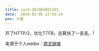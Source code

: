 ```yaml
---
title: card-201901051301
date:  2019-01-05 13:16:24
pos: 火星
---
```

开了HTTP/2，优化TTFB。总算快了一丢丢。<span class="url-icon"><img alt=[笑cry] src="https://h5.sinaimg.cn/m/emoticon/icon/default/d_xiaoku-f2bd11b506.png" style="width:1em; height:1em;" /></span> 

来源于个人weibo：[原文链接](https://m.weibo.cn/status/HawItzgnG?mblogid=HawItzgnG)